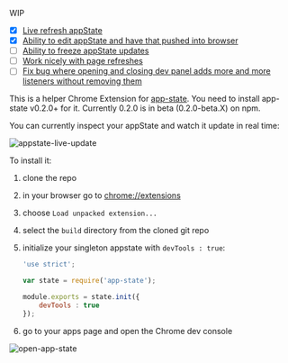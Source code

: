 WIP

- [x] [Live refresh appState](https://github.com/Duder-onomy/app-state-chrome-extension/issues/2)
- [x] [Ability to edit appState and have that pushed into browser](https://github.com/Duder-onomy/app-state-chrome-extension/issues/1)
- [ ] [Ability to freeze appState updates](https://github.com/Duder-onomy/app-state-chrome-extension/issues/3)
- [ ] [Work nicely with page refreshes](https://github.com/Duder-onomy/app-state-chrome-extension/issues/4)
- [ ] [Fix bug where opening and closing dev panel adds more and more listeners without removing them](https://github.com/Duder-onomy/app-state-chrome-extension/issues/5)

This is a helper Chrome Extension for [app-state](https://www.npmjs.com/package/app-state). You need to install app-state
v0.2.0+ for it. Currently 0.2.0 is in beta (0.2.0-beta.X) on npm.

You can currently inspect your appState and watch it update in real time:

![appstate-live-update](https://cloud.githubusercontent.com/assets/1643937/12075681/b1d5caba-b13c-11e5-8c8e-54eb239bcb93.gif)

To install it:

1. clone the repo
2. in your browser go to [chrome://extensions](chrome://extensions)
3. choose `Load unpacked extension...`
4. select the `build` directory from the cloned git repo
5. initialize your singleton appstate with `devTools : true`:

    ```javascript
    'use strict';
    
    var state = require('app-state');
    
    module.exports = state.init({
        devTools : true
    });
    ```
    
6. go to your apps page and open the Chrome dev console

![open-app-state](https://cloud.githubusercontent.com/assets/1643937/12075734/1ac3a950-b13f-11e5-8b35-6064d3b64bb4.gif)
